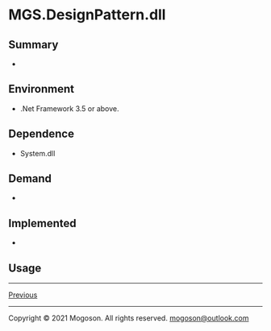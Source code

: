 ﻿# MGS.DesignPattern.dll

## Summary

- 

## Environment

- .Net Framework 3.5 or above.

## Dependence

- System.dll

## Demand

- 

## Implemented

- 

## Usage

------

[Previous](../README.md)

------

Copyright © 2021 Mogoson. All rights reserved.	mogoson@outlook.com